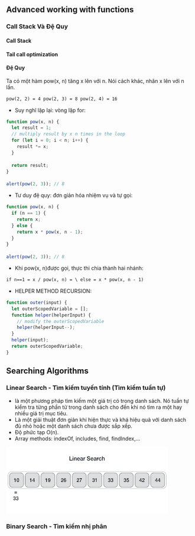 ## Advanced working with functions

### Call Stack Và Đệ Quy
#### Call Stack
#### Tail call optimization
#### Đệ Quy

Ta có một hàm pow(x, n) tăng x lên với n. Nói cách khác, nhân x lên với n lần.

```html
pow(2, 2) = 4 pow(2, 3) = 8 pow(2, 4) = 16
```

- Suy nghĩ lặp lại: vòng lặp for:

```js
function pow(x, n) {
  let result = 1;
  // multiply result by x n times in the loop
  for (let i = 0; i < n; i++) {
    result *= x;
  }

  return result;
}

alert(pow(2, 3)); // 8
```

- Tư duy đệ quy: đơn giản hóa nhiệm vụ và tự gọi:

```js
function pow(x, n) {
  if (n == 1) {
    return x;
  } else {
    return x * pow(x, n - 1);
  }
}

alert(pow(2, 3)); // 8
```

- Khi pow(x, n)được gọi, thực thi chia thành hai nhánh:

```html
if n==1 = x / pow(x, n) = \ else = x * pow(x, n - 1)
```

- HELPER METHOD RECURSION:

```js
function outer(input) {
  let outerScopedVariable = [];
  function helper(helperInput) {
    // modify the outerScopedVariable
    helper(helperInput--);
  }
  helper(input);
  return outerScopedVariable;
}
```

## Searching Algorithms
### Linear Search - Tìm kiếm tuyến tính (Tìm kiếm tuần tự)
- là một phương pháp tìm kiếm một giá trị có trong danh sách. Nó tuần tự kiểm tra từng phần tử trong danh sách cho đến khi nó tìm ra một hay nhiều giá trị mục tiêu.
- Là một giải thuật đơn giản khi hiện thực và khá hiệu quả với danh sách đủ nhỏ hoặc một danh sách chưa được sắp xếp.
- Độ phức tạp O(n).
- Array methods: indexOf, includes, find, findIndex,...

![This is an image](https://raw.githubusercontent.com/hieuvu98/clean-code/8ce0e58ed3dafbed1101669bf3caa64326bef0b9/images/linear-search-algorithm.gif?token=GHSAT0AAAAAAB6JS3AGLP4WPRGRAWUOXEJMY7EZO2Q)

### Binary Search - Tìm kiếm nhị phân